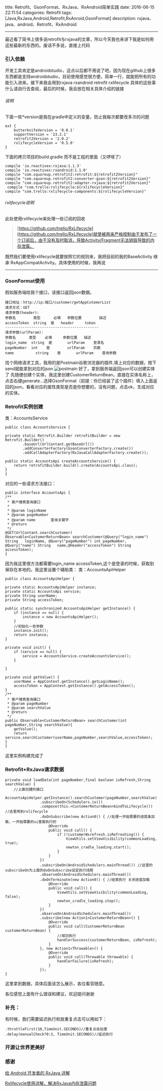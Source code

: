 title: Retrofit、GsonFormat、RxJava、RxAndroid简单实践
date: 2016-06-15 22:11:54
categories: Retrofit
tags: [Java,RxJava,Android,Retrofit,RxAnroid,GsonFormat]
description: rxjava、java、android、Retrofit、RxAndroid


---

最近看了简书上很多说retrofit与rxjava的文章，所以今天我也来讲下我是如何用这些最新的东西的。废话不多说，直接上代码

<!--more-->

### 引入依赖
开发工具肯定是androidstudio，这点以后都不用说了吧，因为现在github上很多东西都是支持androidstudio，目前使用感觉很方便，简单一行，就能把所有的功能引入进来。接下来我会用到rxjava rxandroid retrofit rxlifecycle  具体的这些事什么请自行去查阅，最后的时候，我会放在相关具体介绍的链接
###### 说明
下面一些*version是我在gradle中定义的变量，防止我每次都要改多次的问题

	ext {
    	butterknifeVersion = '8.0.1'
    	supportVersion = '23.2.1'
    	retrofit2Version = '2.0.2'
    	rxlifecycleVersion = '0.5.0'
	}
下面的拷贝项目的build.gradle 而不是工程的里面（又啰嗦了）

    compile 'io.reactivex:rxjava:1.1.3'
    compile 'io.reactivex:rxandroid:1.1.0'
    compile "com.squareup.retrofit2:retrofit:${retrofit2Version}"
    compile "com.squareup.retrofit2:converter-gson:${retrofit2Version}"
    compile "com.squareup.retrofit2:adapter-rxjava:${retrofit2Version}"
     compile "com.trello:rxlifecycle:${rxlifecycleVersion}"
    compile "com.trello:rxlifecycle-components:${rxlifecycleVersion}"
       
###### rxlifecycle说明
此处使用rxlifecycle来处理一些订阅的回收
>[https://github.com/trello/RxLifecycle](https://github.com/trello/RxLifecycle)就使被用来严格控制由于发布了一个订阅后，由于没有及时取消，导致Activity/Fragment无法销毁导致的内存泄露。

既然我们要使用rxlifecycle就要按照它的规则来，我把目前的我的BaseActivity 继承 RxAppCompatActivity。具体使用的时候，我再说

---
### GsonFormat使用
假如服务端给我个接口，该接口返回json数据。

   
    接口地址：http://ip:端口/customer/getAppCutomerList 
    请求方式：GET
    请求参数(header):
    参数名		   类型	   必填	参数位置		描述
    accessToken	 string	 是	 header		token
    -------------------------------------------
    请求参数(urlParam):
    参数名		 类型	   必填	  参数位置	 描述
    login_name	string	是		urlParam	登录名
    pageNumber	int	   是		urlParam	页数
    name		  string	是		urlParam	查询参数
    
 找个网络请求工具，我用的是Postmain谷歌浏览器的插件,填上对应的数据，按下send就能拿到对应的json
   ![postmain](http://o8wlu6q9f.bkt.clouddn.com/5131D0FD-7FE4-40DB-81AD-283CC597D00C.png)
   好了，拿到服务端返回json可以创建实体了
   先随便创建个实体，我这里创建CustomerReturnBean，直接在实体名称上，点击右键generate...选择GsonFormat（前提：你已经装了这个插件）填入上面返回的json，看看对应的属性类型是否是你想要的，没有问题，点击ok，生成对应的实体。
   
### Retrofit实例创建
类：AccountsService

    public class AccountsService {

    private static Retrofit.Builder retrofitBuilder = new Retrofit.Builder()
            .baseUrl(UrlContant.getBaseUrl())
            .addConverterFactory(GsonConverterFactory.create())
            .addCallAdapterFactory(RxJavaCallAdapterFactory.create());

    public static AccountsApi createAccountsService() {
        return retrofitBuilder.build().create(AccountsApi.class);
    }
    }
对应的一些请求方法接口：

	public interface AccountsApi {
    /**
     * 客户搜索查询接口
     *
     * @param loginName
     * @param pageNumber
     * @param name       查询关键字
     * @return
     */
    @GET(UrlContant.searchCustomer)
    Observable<CustomerReturnBean> searchCustomer(@Query("login_name") String 	loginName, @Query("pageNumber") int pageNumber, @Query("name") String 	name,@Header("accessToken") String accessToken);
    }
因为我这里很方法都需要login_name accessToken,这个是登录的时候，获取到保存在本地的。我这里设置个辅助类：
类：AccountsApiHelper

    public class AccountsApiHelper {

    private static AccountsApiHelper instance;
    private static AccountsApi service;
    private String userName;
    private String accessToken;

    public static synchronized AccountsApiHelper getInstance() {
        if (instance == null) {
            instance = new AccountsApiHelper();
        }
        //初始化一些参数
        instance.init();
        return instance;
    }

    private void init() {
        if (service == null) {
            service = AccountsService.createAccountsService();
        }

    }

    private void getValue() {
        userName = AppContext.getInstance().getLoginName();
        accessToken = AppContext.getInstance().getAccessToken();
    }
    /**
     * 客户搜索查询接口
     * @param pageNumber
     * @param searchValue
     * @return
     */
    public Observable<CustomerReturnBean> searchCustomer(int pageNumber,String searchValue){
        getValue();
        return service.searchCustomer(userName,pageNumber,searchValue,accessToken);
    }
    }
 这里实例构建完成了
 
### Retrofit+RxJava请求数据
    private void loadData(int pageNumber,final boolean isRefresh,String searchValue) {
        //上面创建的接口
        AccountsApiHelper.getInstance().searchCustomer(pageNumber,searchValue)
                    .subscribeOn(Schedulers.io())
                    .compose(this.<CustomerReturnBean>bindToLifecycle()) //这里用到rxlifecycle
                    .doOnSubscribe(new Action0() { //处理一开始需要的进度条加载，一开始需要的ui里面执行的
                        @Override
                        public void call() {
                            if (!customerWsrefresh.isRefreshing()) {
                                ViewUtils.setViewVisibility(commonLoading, true);
                                newton_cradle_loading.start();
                            }
                        }
                    })
                    .subscribeOn(AndroidSchedulers.mainThread()) //这里的subscribeOn为上面的doOnSubscribe设定执行线程
                    .observeOn(AndroidSchedulers.mainThread())
                    .doOnTerminate(new Action0() { //结束执行 关闭进度加载
                        @Override
                        public void call() {
                            ViewUtils.setViewVisibility(commonLoading, false);
                            newton_cradle_loading.stop();
                        }
                    })
                    .observeOn(AndroidSchedulers.mainThread())
                    .subscribe(new Action1<CustomerReturnBean>() {
                        @Override
                        public void call(CustomerReturnBean customerReturnBean) {
                            //成功执行
                            handlerSuccess(customerReturnBean, isRefresh);
                        }
                    }, new Action1<Throwable>() {
                        @Override
                        public void call(Throwable throwable) {
                            handlerFailure(isRefresh);
                        }
                    });
    }
    

这里拿到数据，具体后面该怎么展示，各位看官随意。

各位感觉上面有什么错误和建议，欢迎提问谢谢
### 补充：
有时候，我们需要延迟执行和放重复点击可以用如下：

    .throttleFirst(10,TimeUnit.SECONDS)//重复点击处理
    .delay(manualCheck?0:3, TimeUnit.SECONDS)//延迟执行

### 开源让世界更美好   
### 感谢
[给 Android 开发者的 RxJava 详解](http://gank.io/post/560e15be2dca930e00da1083)

[Rxlifecycle使用详解，解决RxJava内存泄露问题](http://www.jcodecraeer.com/a/anzhuokaifa/androidkaifa/2015/1122/3711.html)
